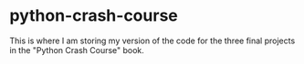 # python-crash-course
This is where I am storing my version of the code for the three final projects in the "Python Crash Course" book.
